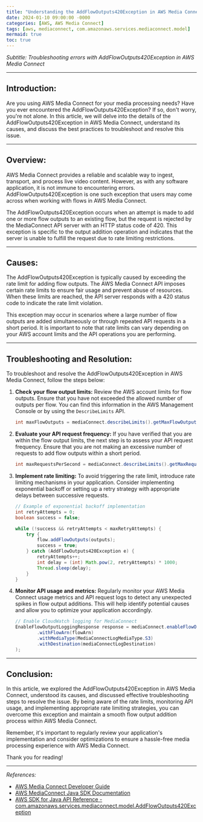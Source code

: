 ```yaml
---
title: "Understanding the AddFlowOutputs420Exception in AWS Media Connect"
date: 2024-01-10 09:00:00 -0000
categories: [AWS, AWS Media Connect]
tags: [aws, mediaconnect, com.amazonaws.services.mediaconnect.model]
mermaid: true
toc: true
---
```



*Subtitle: Troubleshooting errors with AddFlowOutputs420Exception in AWS Media Connect*

---

Introduction:
--------------
Are you using AWS Media Connect for your media processing needs? Have you ever encountered the AddFlowOutputs420Exception? If so, don't worry, you're not alone. In this article, we will delve into the details of the AddFlowOutputs420Exception in AWS Media Connect, understand its causes, and discuss the best practices to troubleshoot and resolve this issue.

---

Overview:
-----------
AWS Media Connect provides a reliable and scalable way to ingest, transport, and process live video content. However, as with any software application, it is not immune to encountering errors. AddFlowOutputs420Exception is one such exception that users may come across when working with flows in AWS Media Connect.

The AddFlowOutputs420Exception occurs when an attempt is made to add one or more flow outputs to an existing flow, but the request is rejected by the MediaConnect API server with an HTTP status code of 420. This exception is specific to the output addition operation and indicates that the server is unable to fulfill the request due to rate limiting restrictions.

---

Causes:
---------
The AddFlowOutputs420Exception is typically caused by exceeding the rate limit for adding flow outputs. The AWS Media Connect API imposes certain rate limits to ensure fair usage and prevent abuse of resources. When these limits are reached, the API server responds with a 420 status code to indicate the rate limit violation.

This exception may occur in scenarios where a large number of flow outputs are added simultaneously or through repeated API requests in a short period. It is important to note that rate limits can vary depending on your AWS account limits and the API operations you are performing.

---

Troubleshooting and Resolution:
-------------------------------
To troubleshoot and resolve the AddFlowOutputs420Exception in AWS Media Connect, follow the steps below:

1. **Check your flow output limits:** Review the AWS account limits for flow outputs. Ensure that you have not exceeded the allowed number of outputs per flow. You can find this information in the AWS Management Console or by using the `DescribeLimits` API.

   ```java
   int maxFlowOutputs = mediaConnect.describeLimits().getMaxFlowOutputs();
   ```

2. **Evaluate your API request frequency:** If you have verified that you are within the flow output limits, the next step is to assess your API request frequency. Ensure that you are not making an excessive number of requests to add flow outputs within a short period.

   ```java
   int maxRequestsPerSecond = mediaConnect.describeLimits().getMaxRequestsPerSecond();
   ```

3. **Implement rate limiting:** To avoid triggering the rate limit, introduce rate limiting mechanisms in your application. Consider implementing exponential backoff or setting up a retry strategy with appropriate delays between successive requests.

   ```java
   // Example of exponential backoff implementation
   int retryAttempts = 0;
   boolean success = false;
   
   while (!success && retryAttempts < maxRetryAttempts) {
       try {
           flow.addFlowOutputs(outputs);
           success = true;
       } catch (AddFlowOutputs420Exception e) {
           retryAttempts++;
           int delay = (int) Math.pow(2, retryAttempts) * 1000;
           Thread.sleep(delay);
       }
   }
   ```

4. **Monitor API usage and metrics:** Regularly monitor your AWS Media Connect usage metrics and API request logs to detect any unexpected spikes in flow output additions. This will help identify potential causes and allow you to optimize your application accordingly.

   ```java
   // Enable CloudWatch logging for MediaConnect
   EnableFlowOutputLoggingResponse response = mediaConnect.enableFlowOutputLogging(new EnableFlowOutputLoggingRequest()
           .withFlowArn(flowArn)
           .withMediaType(MediaConnectLogMediaType.S3)
           .withDestination(mediaConnectLogDestination)
   );
   ```

---

Conclusion:
------------
In this article, we explored the AddFlowOutputs420Exception in AWS Media Connect, understood its causes, and discussed effective troubleshooting steps to resolve the issue. By being aware of the rate limits, monitoring API usage, and implementing appropriate rate limiting strategies, you can overcome this exception and maintain a smooth flow output addition process within AWS Media Connect.

Remember, it's important to regularly review your application's implementation and consider optimizations to ensure a hassle-free media processing experience with AWS Media Connect.

Thank you for reading!

---

*References:*
- [AWS Media Connect Developer Guide](https://docs.aws.amazon.com/mediaconnect/latest/ug/what-is.html)
- [AWS MediaConnect Java SDK Documentation](https://docs.aws.amazon.com/sdk-for-java/latest/developer-guide/home.html)
- [AWS SDK for Java API Reference - com.amazonaws.services.mediaconnect.model.AddFlowOutputs420Exception](https://docs.aws.amazon.com/AWSJavaSDK/latest/javadoc/com/amazonaws/services/mediaconnect/model/AddFlowOutputs420Exception.html)